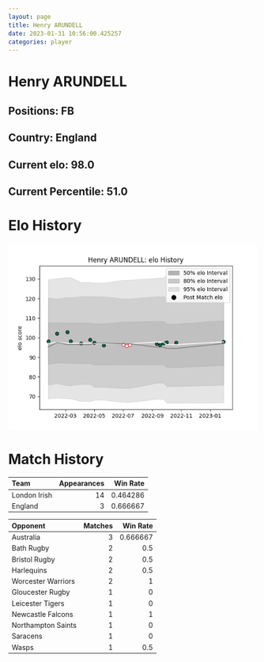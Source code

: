 ```yaml
---  
layout: page  
title: Henry ARUNDELL  
date: 2023-01-31 10:56:00.425257  
categories: player  
---
```

# Henry ARUNDELL

## Positions: FB

## Country: England

## Current elo: 98.0

## Current Percentile: 51.0

# Elo History


![elo history](history_HenryARUNDELL.png)
# Match History


| Team         |   Appearances |   Win Rate |
|:-------------|--------------:|-----------:|
| London Irish |            14 |   0.464286 |
| England      |             3 |   0.666667 |

| Opponent           |   Matches |   Win Rate |
|:-------------------|----------:|-----------:|
| Australia          |         3 |   0.666667 |
| Bath Rugby         |         2 |   0.5      |
| Bristol Rugby      |         2 |   0.5      |
| Harlequins         |         2 |   0.5      |
| Worcester Warriors |         2 |   1        |
| Gloucester Rugby   |         1 |   0        |
| Leicester Tigers   |         1 |   0        |
| Newcastle Falcons  |         1 |   1        |
| Northampton Saints |         1 |   0        |
| Saracens           |         1 |   0        |
| Wasps              |         1 |   0.5      |